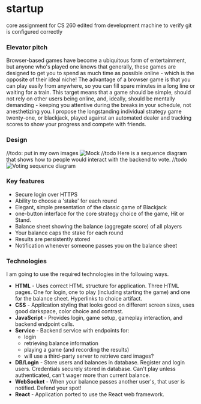 # startup
core assignment for CS 260 
edited from development machine to verify git is configured correctly

### Elevator pitch

Browser-based games have become a ubiquitous form of entertainment, but anyone who's played one knows that generally, these games are designed to get you to spend as much time as possible online - which is the opposite of their ideal niche! The advantage of a browser game is that you can play easily from anywhere, so you can fill spare minutes in a long line or waiting for a train. This target means that a game should be simple, should not rely on other users being online, and, ideally, should be mentally demanding - keeping you attentive during the breaks in your schedule, not anesthetizing you. I propose the longstanding individual strategy game twenty-one, or blackjack, played against an automated dealer and tracking scores to show your progress and compete with friends. 

### Design
//todo: put in my own images
![Mock](voterMockUI.jpg)
//todo
Here is a sequence diagram that shows how to people would interact with the backend to vote.
//todo
![Voting sequence diagram](votingSequenceDiagram.png)

### Key features

- Secure login over HTTPS
- Ability to choose a 'stake' for each round
- Elegant, simple presentation of the classic game of Blackjack
- one-button interface for the core strategy choice of the game, Hit or Stand.
- Balance sheet showing the balance (aggregate score) of all players
- Your balance caps the stake for each round
- Results are persistently stored
- Notification whenever someone passes you on the balance sheet
  
### Technologies

I am going to use the required technologies in the following ways.

- **HTML** - Uses correct HTML structure for application. Three HTML pages. One for login, one to play (including starting the game) and one for the balance sheet. Hyperlinks to choice artifact.
- **CSS** - Application styling that looks good on different screen sizes, uses good darkspace, color choice and contrast.
- **JavaScript** - Provides login, game setup, gameplay interaction, and backend endpoint calls.
- **Service** - Backend service with endpoints for:
  - login
  - retrieving balance information
  - playing a game (and recording the results)
  - will use a third-party server to retrieve card images?
- **DB/Login** - Store users and balances in database. Register and login users. Credentials securely stored in database. Can't play unless authenticated, can't wager more than current balance.
- **WebSocket** - When your balance passes another user's, that user is notified. Defend your spot!
- **React** - Application ported to use the React web framework.
